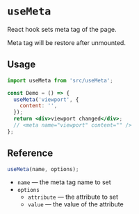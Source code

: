 # `useMeta`

React hook sets meta tag of the page.

Meta tag will be restore after unmounted.

## Usage

```jsx
import useMeta from 'src/useMeta';

const Demo = () => {
  useMeta('viewport', {
    content: '',
  });
  return <div>viewport changed</div>;
  // <meta name="viewport" content="" />
};
```

## Reference

```jsx
useMeta(name, options);
```

- `name` &mdash; the meta tag name to set
- `options`
  - `attribute` &mdash; the attribute to set
  - `value` &mdash; the value of the attribute

